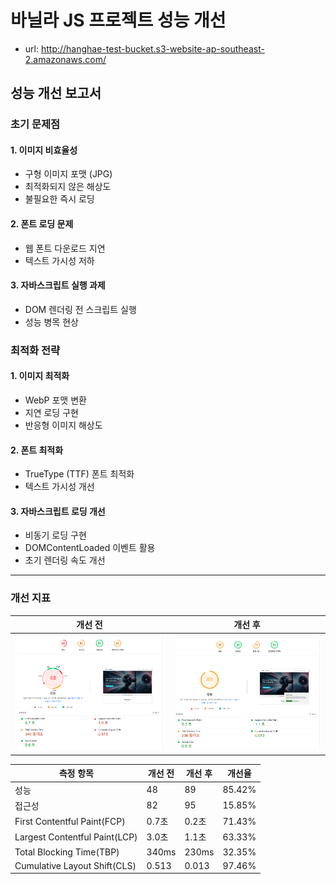 # 바닐라 JS 프로젝트 성능 개선

- url: http://hanghae-test-bucket.s3-website-ap-southeast-2.amazonaws.com/

## 성능 개선 보고서

### 초기 문제점

#### 1. 이미지 비효율성

- 구형 이미지 포맷 (JPG)
- 최적화되지 않은 해상도
- 불필요한 즉시 로딩

#### 2. 폰트 로딩 문제

- 웹 폰트 다운로드 지연
- 텍스트 가시성 저하

#### 3. 자바스크립트 실행 과제

- DOM 렌더링 전 스크립트 실행
- 성능 병목 현상

### 최적화 전략

#### 1. 이미지 최적화

- WebP 포맷 변환
- 지연 로딩 구현
- 반응형 이미지 해상도

#### 2. 폰트 최적화

- TrueType (TTF) 폰트 최적화
- 텍스트 가시성 개선

#### 3. 자바스크립트 로딩 개선

- 비동기 로딩 구현
- DOMContentLoaded 이벤트 활용
- 초기 렌더링 속도 개선

---

### 개선 지표

| 개선 전                  | 개선 후                  |
| ------------------------ | ------------------------ |
| <img src="./개선전.png"> | <img src="./개선후.png"> |

| 측정 항목                     | 개선 전 | 개선 후 | 개선율 |
| ----------------------------- | ------- | ------- | ------ |
| 성능                          | 48      | 89      | 85.42% |
| 접근성                        | 82      | 95      | 15.85% |
| First Contentful Paint(FCP)   | 0.7초   | 0.2초   | 71.43% |
| Largest Contentful Paint(LCP) | 3.0초   | 1.1초   | 63.33% |
| Total Blocking Time(TBP)      | 340ms   | 230ms   | 32.35% |
| Cumulative Layout Shift(CLS)  | 0.513   | 0.013   | 97.46% |
